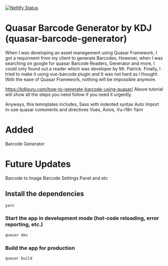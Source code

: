 [![Netlify Status](https://api.netlify.com/api/v1/badges/81b6a71c-c839-42b8-a1f1-25a8a99319c4/deploy-status)](https://app.netlify.com/sites/stupefied-hamilton-67b793/deploys)

# Quasar Barcode Generator by KDJ (quasar-barcode-generator)
When I was developing an asset management using Quasar Framework, I got a requirment from my client to generate Barcodes. However, when I was searching on google for quasar Barcode Readers, Generator and more, I could only found out a reader which was developer by Mr. Patrick. Finally, I tried to make it using vue-barcode plugin and It was not hard as I thought. With the ease of Quasar Framework, nothing will be impossible anymore.

https://kdjguru.com/how-to-generate-barcode-using-quasar/
Above tutorial will show all the steps you need follow if you need it urgently.

Anyways, this temnplates includes,
Sass with indented syntax
Auto Import in-use quasar comonents and directives
Vuex, Axios, Vu-i18n
Yarn

# Added
Barcode Generator

# Future Updates
Barcode to Image
Barcode Settings Panel and etc

## Install the dependencies
```bash
yarn
```

### Start the app in development mode (hot-code reloading, error reporting, etc.)
```bash
quasar dev
```

### Build the app for production
```bash
quasar build
```


